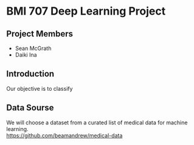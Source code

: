 # BMI 707 Deep Learning Project
## Project Members
- Sean McGrath
- Daiki Ina
## Introduction
Our objective is to classify
## Data Sourse
We will choose a dataset from a curated list of medical data for machine learning.  
https://github.com/beamandrew/medical-data
